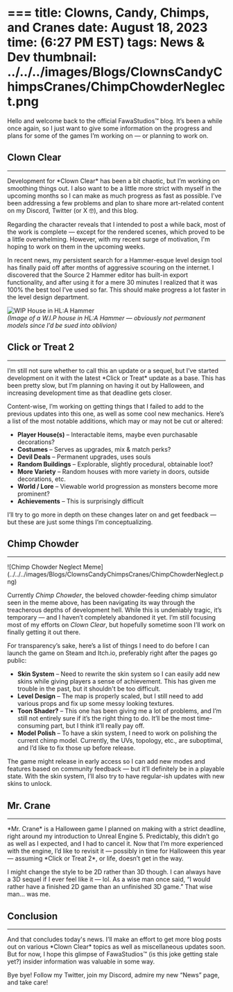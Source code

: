 ===
title: Clowns, Candy, Chimps, and Cranes
date: August 18, 2023
time: (6:27 PM EST)
tags: News & Dev
thumbnail: ../../../images/Blogs/ClownsCandyChimpsCranes/ChimpChowderNeglect.png
===

Hello and welcome back to the official FawaStudios™ blog. It’s been a while once again, so I just want to give some information on the progress and plans for some of the games I’m working on — or planning to work on.

<h2 class="blog-subpage-header">Clown Clear</h2>
<hr>
Development for *Clown Clear* has been a bit chaotic, but I’m working on smoothing things out. I also want to be a little more strict with myself in the upcoming months so I can make as much progress as fast as possible. I've been addressing a few problems and plan to share more art-related content on my Discord, Twitter (or X 🤓), and this blog.

Regarding the character reveals that I intended to post a while back, most of the work is complete — except for the rendered scenes, which proved to be a little overwhelming. However, with my recent surge of motivation, I'm hoping to work on them in the upcoming weeks.

In recent news, my persistent search for a Hammer-esque level design tool has finally paid off after months of aggressive scouring on the internet. I discovered that the Source 2 Hammer editor has built-in export functionality, and after using it for a mere 30 minutes I realized that it was 100% the best tool I’ve used so far. This should make progress a lot faster in the level design department.

![WIP House in HL:A Hammer](../../../images/Blogs/ClownsCandyChimpsCranes/GregsHouseSource2.png)  
*(Image of a W.I.P house in HL:A Hammer — obviously not permanent models since I’d be sued into oblivion)*

<h2 class="blog-subpage-header">Click or Treat 2</h2>
<hr>
I’m still not sure whether to call this an update or a sequel, but I’ve started development on it with the latest *Click or Treat* update as a base. This has been pretty slow, but I’m planning on having it out by Halloween, and increasing development time as that deadline gets closer.

Content-wise, I’m working on getting things that I failed to add to the previous updates into this one, as well as some cool new mechanics. Here’s a list of the most notable additions, which may or may not be cut or altered:

- **Player House(s)** – Interactable items, maybe even purchasable decorations?
- **Costumes** – Serves as upgrades, mix & match perks?
- **Devil Deals** – Permanent upgrades, uses souls
- **Random Buildings** – Explorable, slightly procedural, obtainable loot?
- **More Variety** – Random houses with more variety in doors, outside decorations, etc.
- **World / Lore** – Viewable world progression as monsters become more prominent?
- **Achievements** – This is surprisingly difficult

I’ll try to go more in depth on these changes later on and get feedback — but these are just some things I’m conceptualizing.

<h2 class="blog-subpage-header">Chimp Chowder</h2>
<hr>
![Chimp Chowder Neglect Meme](../../../images/Blogs/ClownsCandyChimpsCranes/ChimpChowderNeglect.png)

Currently *Chimp Chowder*, the beloved chowder-feeding chimp simulator seen in the meme above, has been navigating its way through the treacherous depths of development hell. While this is undeniably tragic, it’s temporary — and I haven’t completely abandoned it yet. I’m still focusing most of my efforts on *Clown Clear*, but hopefully sometime soon I’ll work on finally getting it out there.

For transparency’s sake, here’s a list of things I need to do before I can launch the game on Steam and Itch.io, preferably right after the pages go public:

- **Skin System** – Need to rewrite the skin system so I can easily add new skins while giving players a sense of achievement. This has given me trouble in the past, but it shouldn't be too difficult.
- **Level Design** – The map is properly scaled, but I still need to add various props and fix up some messy looking textures.
- **Toon Shader?** – This one has been giving me a lot of problems, and I’m still not entirely sure if it’s the right thing to do. It’ll be the most time-consuming part, but I think it’ll really pay off.
- **Model Polish** – To have a skin system, I need to work on polishing the current chimp model. Currently, the UVs, topology, etc., are suboptimal, and I’d like to fix those up before release.

The game might release in early access so I can add new modes and features based on community feedback — but it’ll definitely be in a playable state. With the skin system, I’ll also try to have regular-ish updates with new skins to unlock.

<h2 class="blog-subpage-header">Mr. Crane</h2>
<hr>
*Mr. Crane* is a Halloween game I planned on making with a strict deadline, right around my introduction to Unreal Engine 5. Predictably, this didn’t go as well as I expected, and I had to cancel it. Now that I’m more experienced with the engine, I’d like to revisit it — possibly in time for Halloween this year — assuming *Click or Treat 2*, or life, doesn’t get in the way.

I might change the style to be 2D rather than 3D though. I can always have a 3D sequel if I ever feel like it — lol. As a wise man once said, “I would rather have a finished 2D game than an unfinished 3D game.” That wise man… was me.

<h2 class="blog-subpage-header">Conclusion</h2>
<hr>
And that concludes today's news. I’ll make an effort to get more blog posts out on various *Clown Clear* topics as well as miscellaneous updates soon. But for now, I hope this glimpse of FawaStudios™ (is this joke getting stale yet?) insider information was valuable in some way.

Bye bye! Follow my Twitter, join my Discord, admire my new “News” page, and take care!